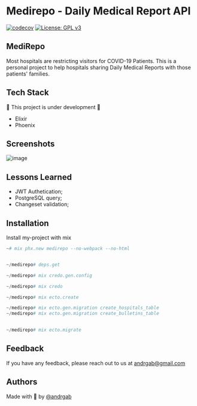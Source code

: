 # Medirepo - Daily Medical Report API
[![codecov](https://codecov.io/gh/AndrGab/MediRepo/branch/main/graph/badge.svg?token=9WER8Z15AZ)](https://codecov.io/gh/AndrGab/MediRepo) [![License: GPL v3](https://img.shields.io/badge/License-GPLv3-blue.svg)](https://www.gnu.org/licenses/gpl-3.0)



## MediRepo

Most hospitals are restricting visitors for COVID-19 Patients.
This is a personal project to help hospitals sharing Daily Medical Reports with those patients' families.

  
## Tech Stack
:construction: This project is under development :construction:


- Elixir
- Phoenix
  
## Screenshots

![image](https://user-images.githubusercontent.com/57791712/118586539-54fd3580-b771-11eb-8f55-1ea2f0c2ee35.png)

  
## Lessons Learned

- JWT Authetication;
- PostgreSQL query;
- Changeset validation;
## Installation 

Install my-project with mix

```elixir
~# mix phx.new medirepo --no-webpack --no-html


~/medirepo# deps.get

~/medirepo# mix credo.gen.config

~/medirepo# mix credo

~/medirepo# mix ecto.create

~/medirepo# mix ecto.gen.migration create_hospitals_table
~/medirepo# mix ecto.gen.migration create_bulletins_table
  

~/medirepo# mix ecto.migrate
```
    
## Feedback

If you have any feedback, please reach out to us at andrgab@gmail.com

  
## Authors

Made with :purple_heart: by [@andrgab](https://www.github.com/andrgab)

  